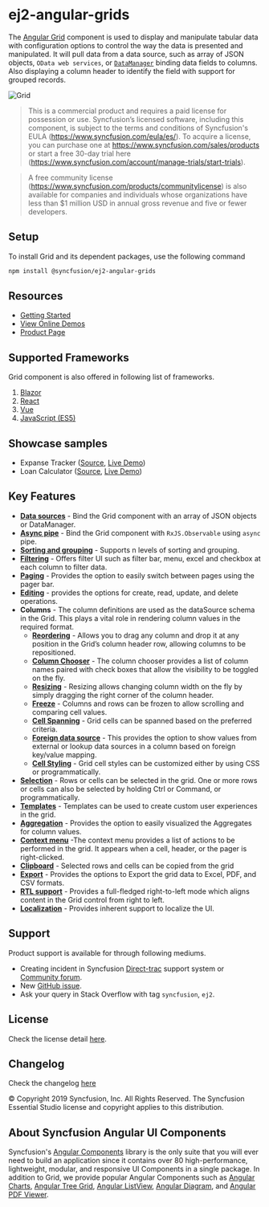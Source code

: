 # ej2-angular-grids

The [Angular Grid](https://www.syncfusion.com/angular-components/angular-grid?utm_source=npm&utm_medium=listing&utm_campaign=angular-grid-npm) component is used to display and manipulate tabular data with configuration options to control the way the data is presented and manipulated. It will pull data from a data source, such as array of JSON objects, `OData web services`, or [`DataManager`](https://ej2.syncfusion.com/angular/documentation/introduction/?utm_source=npm&utm_medium=listing&utm_campaign=angular-grid-npm) binding data fields to columns. Also displaying a column header to identify the field with support for grouped records.

![Grid](https://ej2.syncfusion.com/products/grid/readme.gif)

> This is a commercial product and requires a paid license for possession or use. Syncfusion’s licensed software, including this component, is subject to the terms and conditions of Syncfusion's EULA (https://www.syncfusion.com/eula/es/). To acquire a license, you can purchase one at https://www.syncfusion.com/sales/products or start a free 30-day trial here (https://www.syncfusion.com/account/manage-trials/start-trials).

> A free community license (https://www.syncfusion.com/products/communitylicense) is also available for companies and individuals whose organizations have less than $1 million USD in annual gross revenue and five or fewer developers.

## Setup

To install Grid and its dependent packages, use the following command

```sh
npm install @syncfusion/ej2-angular-grids
```

## Resources

* [Getting Started](https://ej2.syncfusion.com/angular/documentation/grid/getting-started/?utm_source=npm&utm_medium=listing&utm_campaign=angular-grid-npm)
* [View Online Demos](https://ej2.syncfusion.com/angular/demos/?utm_source=npm&utm_medium=listing&utm_campaign=angular-grid-npm#/material/grid/over-view)
* [Product Page](https://www.syncfusion.com/angular-components/angular-grid?utm_source=npm&utm_medium=listing&utm_campaign=angular-grid-npm)

## Supported Frameworks

Grid component is also offered in following list of frameworks.

1. [Blazor](https://www.syncfusion.com/blazor-components/blazor-datagrid?utm_source=npm&utm_medium=listing&utm_campaign=angular-grid-npm)
2. [React](https://www.syncfusion.com/react-components/react-data-grid?utm_source=npm&utm_medium=listing&utm_campaign=angular-grid-npm)
3. [Vue](https://www.syncfusion.com/vue-components/vue-grid?utm_source=npm&utm_medium=listing&utm_campaign=angular-grid-npm)
4. [JavaScript (ES5)](https://www.syncfusion.com/javascript-ui-controls/js-data-grid?utm_source=npm&utm_medium=listing&utm_campaign=angular-grid-npm)

## Showcase samples

* Expanse Tracker ([Source](https://github.com/syncfusion/ej2-showcase-angular-expensetracker?utm_source=npm&utm_medium=listing&utm_campaign=angular-grid-npm), [Live Demo](https://ej2.syncfusion.com/showcase/angular/expensetracker/#/dashboard?utm_source=npm&utm_medium=listing&utm_campaign=angular-grid-npm))
* Loan Calculator ([Source](https://github.com/syncfusion/ej2-sample-ng-loancalculator?utm_source=npm&utm_medium=listing&utm_campaign=angular-grid-npm), [Live Demo](https://ej2.syncfusion.com/showcase/angular/loancalculator/?utm_source=npm&utm_medium=listing&utm_campaign=angular-grid-npm))

## Key Features

* [**Data sources**](https://ej2.syncfusion.com/angular/demos/?utm_source=npm&utm_medium=listing&utm_campaign=angular-grid-npm#/material/grid/local-data) - Bind the Grid component with an array of JSON objects or DataManager.
* [**Async pipe**](https://ej2.syncfusion.com/angular/demos/?utm_source=npm&utm_medium=listing&utm_campaign=angular-grid-npm#/material/grid/async-pipe) - Bind the Grid component with `RxJS.Observable` using `async` pipe.
* [**Sorting and grouping**](https://ej2.syncfusion.com/angular/demos/?utm_source=npm&utm_medium=listing&utm_campaign=angular-grid-npm#/material/grid/grouping) - Supports n levels of sorting and grouping.
* [**Filtering**](https://ej2.syncfusion.com/angular/demos/?utm_source=npm&utm_medium=listing&utm_campaign=angular-grid-npm#/material/grid/filtering) - Offers filter UI such as filter bar, menu, excel and checkbox at each column to filter data.
* [**Paging**](https://ej2.syncfusion.com/angular/demos/?utm_source=npm&utm_medium=listing&utm_campaign=angular-grid-npm#/material/grid/paging) - Provides the option to easily switch between pages using the pager bar.
* [**Editing**](https://ej2.syncfusion.com/angular/demos/?utm_source=npm&utm_medium=listing&utm_campaign=angular-grid-npm#/material/grid/normal-edit) - provides the options for create, read, update, and delete operations.
* **Columns** - The column definitions are used as the dataSource schema in the Grid. This plays a vital role in rendering column values in the required format.
  * [**Reordering**](https://ej2.syncfusion.com/angular/demos/?utm_source=npm&utm_medium=listing&utm_campaign=angular-grid-npm#/material/grid/column/reorder) - Allows you to drag any column and drop it at any position in the Grid’s column header row, allowing columns to be repositioned.
  * [**Column Chooser**](https://ej2.syncfusion.com/angular/demos/?utm_source=npm&utm_medium=listing&utm_campaign=angular-grid-npm#/material/grid/column/column-chooser) - The column chooser provides a list of column names paired with check boxes that allow the visibility to be toggled on the fly.
  * [**Resizing**](https://ej2.syncfusion.com/angular/demos/?utm_source=npm&utm_medium=listing&utm_campaign=angular-grid-npm#/material/grid/column/column-resizing) - Resizing allows changing column width on the fly by simply dragging the right corner of the column header.
  * [**Freeze**](https://ej2.syncfusion.com/angular/demos/?utm_source=npm&utm_medium=listing&utm_campaign=angular-grid-npm#/material/grid/frozen-rows) - Columns and rows can be frozen to allow scrolling and comparing cell values.
  * [**Cell Spanning**](https://ej2.syncfusion.com/angular/demos/?utm_source=npm&utm_medium=listing&utm_campaign=angular-grid-npm#/material/grid/column/column-spanning) - Grid cells can be spanned based on the preferred criteria.
  * [**Foreign data source**](https://ej2.syncfusion.com/angular/demos/?utm_source=npm&utm_medium=listing&utm_campaign=angular-grid-npm#/material/grid/column/foreign-key) - This provides the option to show values from external or lookup data sources in a column based on foreign key/value mapping.
  * [**Cell Styling**](https://ej2.syncfusion.com/angular/documentation/grid/how-to/?utm_source=npm&utm_medium=listing&utm_campaign=angular-grid-npm#customize-column-styles) - Grid cell styles can be customized either by using CSS or programmatically.
* [**Selection**](https://ej2.syncfusion.com/angular/demos/?utm_source=npm&utm_medium=listing&utm_campaign=angular-grid-npm#/material/grid/selection) - Rows or cells can be selected in the grid. One or more rows or cells can also be selected by holding Ctrl or Command, or programmatically.
* [**Templates**](https://ej2.syncfusion.com/angular/demos/?utm_source=npm&utm_medium=listing&utm_campaign=angular-grid-npm#/material/grid/column-template) - Templates can be used to create custom user experiences in the grid.
* [**Aggregation**](https://ej2.syncfusion.com/angular/demos/?utm_source=npm&utm_medium=listing&utm_campaign=angular-grid-npm#/material/grid/aggregate-default) - Provides the option to easily visualized the Aggregates for column values.
* [**Context menu**](https://ej2.syncfusion.com/angular/demos/?utm_source=npm&utm_medium=listing&utm_campaign=angular-grid-npm#/material/grid/context-menu) -The context menu provides a list of actions to be performed in the grid. It appears when a cell, header, or the pager is right-clicked.
* [**Clipboard**](https://ej2.syncfusion.com/angular/demos/?utm_source=npm&utm_medium=listing&utm_campaign=angular-grid-npm#/material/grid/clipboard) - Selected rows and cells can be copied from the grid
* [**Export**](https://ej2.syncfusion.com/angular/demos/?utm_source=npm&utm_medium=listing&utm_campaign=angular-grid-npm#/material/grid/default-exporting) - Provides the options to Export the grid data to Excel, PDF, and CSV formats.
* [**RTL support**](https://ej2.syncfusion.com/angular/documentation/grid/global-local/?utm_source=npm&utm_medium=listing&utm_campaign=angular-grid-npm#right-to-left---rtl) - Provides a full-fledged right-to-left mode which aligns content in the Grid control from right to left.
* [**Localization**](https://ej2.syncfusion.com/angular/documentation/grid/global-local/?utm_source=npm&utm_medium=listing&utm_campaign=angular-grid-npm#localization) - Provides inherent support to localize the UI.

## Support

Product support is available for through following mediums.

* Creating incident in Syncfusion [Direct-trac](https://www.syncfusion.com/support/directtrac/incidents?utm_source=npm&utm_medium=listing&utm_campaign=angular-grid-npm) support system or [Community forum](https://www.syncfusion.com/forums/angular-js2?utm_source=npm&utm_medium=listing&utm_campaign=angular-grid-npm).
* New [GitHub issue](https://github.com/syncfusion/ej2-angular-ui-components/issues/new).
* Ask your query in Stack Overflow with tag `syncfusion`, `ej2`.

## License

Check the license detail [here](https://github.com/syncfusion/ej2-angular-ui-components/blob/master/license?utm_source=npm&utm_medium=listing&utm_campaign=angular-grid-npm).

## Changelog

Check the changelog [here](https://github.com/syncfusion/ej2-angular-ui-components/blob/master/components/grids/CHANGELOG.md?utm_source=npm&utm_medium=listing&utm_campaign=angular-grid-npm)

&copy; Copyright 2019 Syncfusion, Inc. All Rights Reserved. The Syncfusion Essential Studio license and copyright applies to this distribution.

## About Syncfusion Angular UI Components
Syncfusion's [Angular Components](https://www.syncfusion.com/angular-components?utm_source=npm&utm_medium=listing&utm_campaign=angular-grid-npm) library is the only suite that you will ever need to build an application since it contains over 80 high-performance, lightweight, modular, and responsive UI Components in a single package. In addition to Grid, we provide popular Angular Components such as [Angular Charts](https://www.syncfusion.com/angular-components/angular-charts?utm_source=npm&utm_medium=listing&utm_campaign=angular-grid-npm), [Angular Tree Grid](https://www.syncfusion.com/angular-components/angular-tree-grid?utm_source=npm&utm_medium=listing&utm_campaign=angular-grid-npm), [Angular ListView](https://www.syncfusion.com/angular-components/angular-listview?utm_source=npm&utm_medium=listing&utm_campaign=angular-grid-npm), [Angular Diagram](https://www.syncfusion.com/angular-components/angular-diagram?utm_source=npm&utm_medium=listing&utm_campaign=angular-grid-npm), and [Angular PDF Viewer](https://www.syncfusion.com/angular-components/angular-pdf-viewer?utm_source=npm&utm_medium=listing&utm_campaign=angular-grid-npm).
